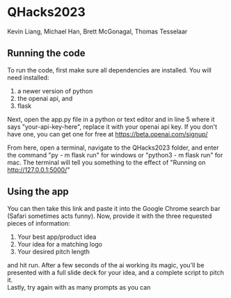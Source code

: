 # QHacks2023
Kevin Liang, Michael Han, Brett McGonagal, Thomas Tesselaar

## Running the code
To run the code, first make sure all dependencies are installed. You will need installed:
1. a newer version of python
2. the openai api, and 
3. flask<br>

Next, open the app.py file in a python or text editor and in line 5 where it says "your-api-key-here", replace it with your openai api key. If you don't have one, you can get one for free at https://beta.openai.com/signup/ 

From here, open a terminal, navigate to the QHacks2023 folder, and enter the command "py - m flask run" for windows or "python3 - m flask run" for mac. The terminal will tell you something to the effect of "Running on http://127.0.0.1:5000/"

## Using the app
You can then take this link and paste it into the Google Chrome search bar (Safari sometimes acts funny). Now, provide it with the three requested pieces of information:
1. Your best app/product idea
2. Your idea for a matching logo
3. Your desired pitch length<br>

and hit run. After a few seconds of the ai working its magic, you'll be presented with a full slide deck for your idea, and a complete script to pitch it.
<br>
Lastly, try again with as many prompts as you can
